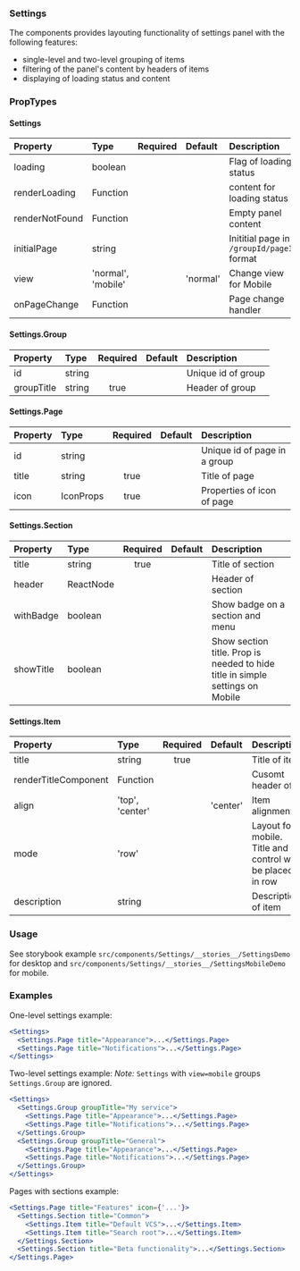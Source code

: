 ### Settings

The components provides layouting functionality of settings panel with the following features:

- single-level and two-level grouping of items
- filtering of the panel's content by headers of items
- displaying of loading status and content

### PropTypes

#### Settings

| Property       | Type               | Required | Default  | Description                                |
| :------------- | :----------------- | :------: | :------- | :----------------------------------------- |
| loading        | boolean            |          |          | Flag of loading status                     |
| renderLoading  | Function           |          |          | content for loading status                 |
| renderNotFound | Function           |          |          | Empty panel content                        |
| initialPage    | string             |          |          | Inititial page in `/groupId/pageId` format |
| view           | 'normal', 'mobile' |          | 'normal' | Change view for Mobile                     |
| onPageChange   | Function           |          |          | Page change handler                        |

#### Settings.Group

| Property   | Type   | Required | Default | Description        |
| :--------- | :----- | :------: | :------ | :----------------- |
| id         | string |          |         | Unique id of group |
| groupTitle | string |   true   |         | Header of group    |

#### Settings.Page

| Property | Type      | Required | Default | Description                  |
| :------- | :-------- | :------: | :------ | :--------------------------- |
| id       | string    |          |         | Unique id of page in a group |
| title    | string    |   true   |         | Title of page                |
| icon     | IconProps |   true   |         | Properties of icon of page   |

#### Settings.Section

| Property  | Type      | Required | Default | Description                                                                   |
| :-------- | :-------- | :------: | :------ | :---------------------------------------------------------------------------- |
| title     | string    |   true   |         | Title of section                                                              |
| header    | ReactNode |          |         | Header of section                                                             |
| withBadge | boolean   |          |         | Show badge on a section and menu                                              |
| showTitle | boolean   |          |         | Show section title. Prop is needed to hide title in simple settings on Mobile |

#### Settings.Item

| Property             | Type            | Required | Default  | Description                                                |
| :------------------- | :-------------- | :------: | :------- | :--------------------------------------------------------- |
| title                | string          |   true   |          | Title of item                                              |
| renderTitleComponent | Function        |          |          | Cusomt header of                                           |
| align                | 'top', 'center' |          | 'center' | Item alignment                                             |
| mode                 | 'row'           |          |          | Layout for mobile. Title and control will be placed in row |
| description          | string          |          |          | Description of item                                        |

### Usage

See storybook example `src/components/Settings/__stories__/SettingsDemo` for desktop and `src/components/Settings/__stories__/SettingsMobileDemo` for mobile.

### Examples

One-level settings example:

```jsx
<Settings>
  <Settings.Page title="Appearance">...</Settings.Page>
  <Settings.Page title="Notifications">...</Settings.Page>
</Settings>
```

Two-level settings example:
_Note:_ `Settings` with `view=mobile` groups `Settings.Group` are ignored.

```jsx
<Settings>
  <Settings.Group groupTitle="My service">
    <Settings.Page title="Appearance">...</Settings.Page>
    <Settings.Page title="Notifications">...</Settings.Page>
  </Settings.Group>
  <Settings.Group groupTitle="General">
    <Settings.Page title="Appearance">...</Settings.Page>
    <Settings.Page title="Notifications">...</Settings.Page>
  </Settings.Group>
</Settings>
```

Pages with sections example:

```jsx
<Settings.Page title="Features" icon={'...'}>
  <Settings.Section title="Common">
    <Settings.Item title="Default VCS">...</Settings.Item>
    <Settings.Item title="Search root">...</Settings.Item>
  </Settings.Section>
  <Settings.Section title="Beta functionality">...</Settings.Section>
</Settings.Page>
```
